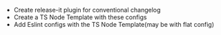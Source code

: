 - Create release-it plugin for conventional changelog
- Create a TS Node Template with these configs
- Add Eslint configs with the TS Node Template(may be with flat config)
